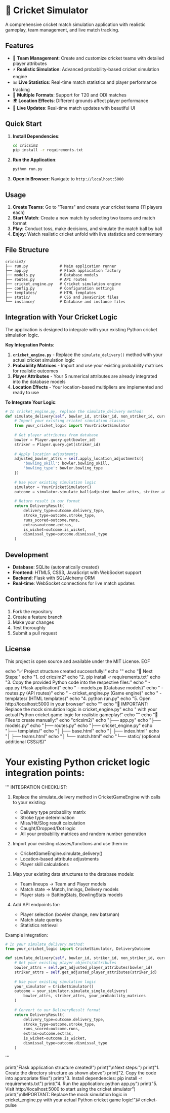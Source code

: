 # 🏏 Cricket Simulator

A comprehensive cricket match simulation application with realistic gameplay, team management, and live match tracking.

## Features

- 👥 **Team Management**: Create and customize cricket teams with detailed player attributes
- ⚡ **Realistic Simulation**: Advanced probability-based cricket simulation engine
- 📊 **Live Statistics**: Real-time match statistics and player performance tracking
- 🎯 **Multiple Formats**: Support for T20 and ODI matches
- 🌍 **Location Effects**: Different grounds affect player performance
- 📱 **Live Updates**: Real-time match updates with beautiful UI

## Quick Start

1. **Install Dependencies**:
   ```bash
   cd cricsim2
   pip install -r requirements.txt
   ```

2. **Run the Application**:
   ```bash
   python run.py
   ```

3. **Open in Browser**:
   Navigate to `http://localhost:5000`

## Usage

1. **Create Teams**: Go to "Teams" and create your cricket teams (11 players each)
2. **Start Match**: Create a new match by selecting two teams and match format
3. **Play**: Conduct toss, make decisions, and simulate the match ball by ball
4. **Enjoy**: Watch realistic cricket unfold with live statistics and commentary

## File Structure

```
cricsim2/
├── run.py              # Main application runner
├── app.py              # Flask application factory
├── models.py           # Database models
├── routes.py           # API routes
├── cricket_engine.py   # Cricket simulation engine
├── config.py           # Configuration settings
├── templates/          # HTML templates
├── static/             # CSS and JavaScript files
└── instance/           # Database and instance files
```

## Integration with Your Cricket Logic

The application is designed to integrate with your existing Python cricket simulation logic. 

**Key Integration Points**:

1. **`cricket_engine.py`** - Replace the `simulate_delivery()` method with your actual cricket simulation logic
2. **Probability Matrices** - Import and use your existing probability matrices for realistic outcomes
3. **Player Attributes** - Your 5 numerical attributes are already integrated into the database models
4. **Location Effects** - Your location-based multipliers are implemented and ready to use

**To Integrate Your Logic**:

```python
# In cricket_engine.py, replace the simulate_delivery method:
def simulate_delivery(self, bowler_id, striker_id, non_striker_id, current_over, ball_in_over):
    # Import your existing cricket simulation classes
    from your_cricket_logic import YourCricketSimulator
    
    # Get player attributes from database
    bowler = Player.query.get(bowler_id)
    striker = Player.query.get(striker_id)
    
    # Apply location adjustments
    adjusted_bowler_attrs = self.apply_location_adjustments({
        'bowling_skill': bowler.bowling_skill,
        'bowling_type': bowler.bowling_type
    })
    
    # Use your existing simulation logic
    simulator = YourCricketSimulator()
    outcome = simulator.simulate_ball(adjusted_bowler_attrs, striker_attrs, your_probability_matrices)
    
    # Return result in our format
    return DeliveryResult(
        delivery_type=outcome.delivery_type,
        stroke_type=outcome.stroke_type,
        runs_scored=outcome.runs,
        extras=outcome.extras,
        is_wicket=outcome.is_wicket,
        dismissal_type=outcome.dismissal_type
    )
```

## Development

- **Database**: SQLite (automatically created)
- **Frontend**: HTML5, CSS3, JavaScript with WebSocket support
- **Backend**: Flask with SQLAlchemy ORM
- **Real-time**: WebSocket connections for live match updates

## Contributing

1. Fork the repository
2. Create a feature branch
3. Make your changes
4. Test thoroughly
5. Submit a pull request

## License

This project is open source and available under the MIT License.
EOF

echo "✅ Project structure created successfully!"
echo ""
echo "🏏 Next Steps:"
echo "1. cd cricsim2"
echo "2. pip install -r requirements.txt"
echo "3. Copy the provided Python code into the respective files:"
echo "   - app.py (Flask application)"
echo "   - models.py (Database models)"
echo "   - routes.py (API routes)"
echo "   - cricket_engine.py (Game engine)"
echo "   - templates/ (HTML templates)"
echo "4. python run.py"
echo "5. Open http://localhost:5000 in your browser"
echo ""
echo "🎯 IMPORTANT: Replace the mock simulation logic in cricket_engine.py"
echo "   with your actual Python cricket game logic for realistic gameplay!"
echo ""
echo "📁 Files to create manually:"
echo "cricsim2/"
echo "├── app.py"
echo "├── models.py" 
echo "├── routes.py"
echo "├── cricket_engine.py"
echo "├── templates/"
echo "│   ├── base.html"
echo "│   ├── index.html"
echo "│   ├── teams.html"
echo "│   └── match.html"
echo "└── static/ (optional additional CSS/JS)"




# Your existing Python cricket logic integration points:
'''
INTEGRATION CHECKLIST:

1. Replace the simulate_delivery method in CricketGameEngine with calls to your existing:
   - Delivery type probability matrix
   - Stroke type determination
   - Miss/Hit/Slog result calculation
   - Caught/Dropped/Dot logic
   - All your probability matrices and random number generation

2. Import your existing classes/functions and use them in:
   - CricketGameEngine.simulate_delivery()
   - Location-based attribute adjustments
   - Player skill calculations

3. Map your existing data structures to the database models:
   - Team lineups -> Team and Player models
   - Match state -> Match, Innings, Delivery models
   - Player stats -> BattingStats, BowlingStats models

4. Add API endpoints for:
   - Player selection (bowler change, new batsman)
   - Match state queries
   - Statistics retrieval

Example integration:
```python
# In your simulate_delivery method:
from your_cricket_logic import CricketSimulator, DeliveryOutcome

def simulate_delivery(self, bowler_id, striker_id, non_striker_id, current_over, ball_in_over):
    # Get your existing player objects/attributes
    bowler_attrs = self.get_adjusted_player_attributes(bowler_id)
    striker_attrs = self.get_adjusted_player_attributes(striker_id)
    
    # Use your existing simulation logic
    your_simulator = CricketSimulator()
    outcome = your_simulator.simulate_single_delivery(
        bowler_attrs, striker_attrs, your_probability_matrices
    )
    
    # Convert to our DeliveryResult format
    return DeliveryResult(
        delivery_type=outcome.delivery_type,
        stroke_type=outcome.stroke_type,
        runs_scored=outcome.runs,
        extras=outcome.extras,
        is_wicket=outcome.is_wicket,
        dismissal_type=outcome.dismissal_type
    )
```
'''

print("Flask application structure created!")
print("\\nNext steps:")
print("1. Create the directory structure as shown above")
print("2. Copy the code into appropriate files")
print("3. Install dependencies: pip install -r requirements.txt")
print("4. Run the application: python app.py")
print("5. Visit http://localhost:5000 to start using the cricket simulator")
print("\\nIMPORTANT: Replace the mock simulation logic in cricket_engine.py with your actual Python cricket game logic!")# cricket-pulse
